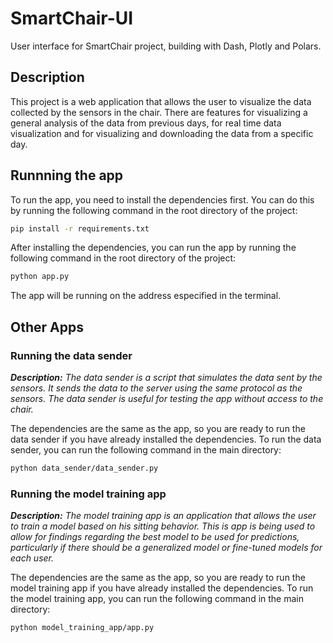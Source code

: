 # SmartChair-UI
User interface for SmartChair project, building with Dash, Plotly and Polars.

## Description
This project is a web application that allows the user to visualize the data collected by the sensors in the chair. There are features for visualizing a general analysis of the data from previous days, for real time data visualization and for visualizing and downloading the data from a specific day. 

## Runnning the app
To run the app, you need to install the dependencies first. You can do this by running the following command in the root directory of the project:
```bash
pip install -r requirements.txt
```
After installing the dependencies, you can run the app by running the following command in the root directory of the project:
```bash
python app.py
```
The app will be running on the address especified in the terminal.

## Other Apps

### Running the data sender

***Description:*** *The data sender is a script that simulates the data sent by the sensors. It sends the data to the server using the same protocol as the sensors. The data sender is useful for testing the app without access to the chair.*

The dependencies are the same as the app, so you are ready to run the data sender if you have already installed the dependencies. To run the data sender, you can run the following command in the main directory:
```bash
python data_sender/data_sender.py
```

### Running the model training app

***Description:*** *The model training app is an application that allows the user to train a model based on his sitting behavior. This is app is being used to allow for findings regarding the best model to be used for predictions, particularly if there should be a generalized model or fine-tuned models for each user.*

The dependencies are the same as the app, so you are ready to run the model training app if you have already installed the dependencies. To run the model training app, you can run the following command in the main directory:
```bash
python model_training_app/app.py
```
